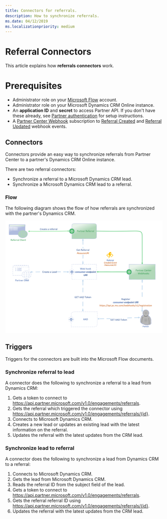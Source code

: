 ```yaml
---
title: Connectors for referrals.
description: How to synchronize referrals.
ms.date: 04/12/2019
ms.localizationpriority: medium
---
```


# Referral Connectors

This article explains how **referrals connectors** work.

# Prerequisites

- Administrator role on your [Microsoft Flow](https://flow.microsoft.com) account.
- Administrator role on your Microsoft Dynamics CRM Online instance.
- An **application ID** and **secret** to access Partner API. If you don't have these already, see [Partner authentication](api-authentication.md) for setup instructions.
- A [Partner Center Webhook](https://docs.microsoft.com/en-us/partner-center/develop/partner-center-webhook-events) subscription to [Referral Created](https://docs.microsoft.com/en-us/partner-center/develop/partner-center-webhook-events#referral-created-event) and [Referral Updated](https://docs.microsoft.com/en-us/partner-center/develop/partner-center-webhook-events#referral-updated-event) webhook events.

## Connectors

Connectors provide an easy way to synchronize referrals from Partner Center to a partner's Dynamics CRM Online instance.

There are two referral connectors: 
- Synchronize a referral to a Microsoft Dynamics CRM lead.
- Synchronize a Microsoft Dynamics CRM lead to a referral.
 

### Flow

The following diagram shows the flow of how referrals are synchronized with the partner's Dynamics CRM. 

![Connectors flow](./images/referrals-connectors/connectors-flow.png)

## Triggers

Triggers for the connectors are built into the Microsoft Flow documents.

### Synchronize referral to lead

A connector does the following to synchronize a referral to a lead from Dynamics CRM:

1. Gets a token to connect to https://api.partner.microsoft.com/v1.0/engagements/referrals.
2. Gets the referral which triggered the connector using https://api.partner.microsoft.com/v1.0/engagements/referrals/{id}.
3. Connects to Microsoft Dynamics CRM.
4. Creates a new lead or updates an existing lead with the latest information on the referral.
5. Updates the referral with the latest updates from the CRM lead.

### Synchronize lead to referral

A connector does the following to synchronize a lead from Dynamics CRM to a referral: 

1. Connects to Microsoft Dynamics CRM.
2. Gets the lead from Microsoft Dynamics CRM.
3. Reads the referral ID from the subject field of the lead.
4. Gets a token to connect to https://api.partner.microsoft.com/v1.0/engagements/referrals.
5. Gets the referral referral ID using  https://api.partner.microsoft.com/v1.0/engagements/referrals/{id}.
6. Updates the referral with the latest updates from the CRM lead.